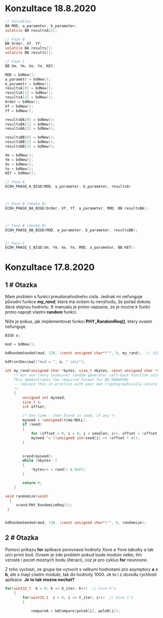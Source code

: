 # Konzultace 18.8.2020

```C
// Variables
BB MOD, a_parameter, b_parameter;
volatile BB resultsA[2];

// Faze B 
BB Order, Xf, Yf;
volatile BA results[];
volatile BB results[];

// Faze C
BB Xm, Ym, Xo, Yo, KEY;

MOD = bdNew();
a_parametr = bdNew();
b_parametr = bdNew();
resultsA[0] = bdNew();
resultsA[1] = bdNew();
resultsA[2] = bdNew();
Order = bdNew();
Xf = bdNew();
Yf = bdNew();

resultsBA[0] = bdNew();
resultsBA[1] = bdNew();
resultsBA[2] = bdNew();

resultsBB[0] = bdNew();
resultsBB[1] = bdNew();
resultsBB[2] = bdNew();

Xm = bdNew();
Ym = bdNew();
Xo = bdNew();
Yo = bdNew();
KEY = bdNew();
```

```C
// Faze A
ECDH_PHASE_A_BIGD(MOD, a_parameter, b_parameter, resultsA)



// Faze B (deska A)
ECDH_PHASE_BA_BIGD(Order, Xf, Yf, a_parameter, MOD, BB resultsBA);



// Face B (deska B)
ECDH_PHASE_BB_BIGD(MOD, a_parameter, b_parameter, resultsBB);


// Face C
ECDH_PHASE_C_BIGD(Xm, Ym, Xo, Yo, MOD, a_parameter, BB KEY);
```

# Konzultace 17.8.2020

## 1 # Otazka
Mam problem s funkci preudonahodneho cisla. Jednak mi nefunguje původní funkce ***my_rand***, která má ovšem tu nevýhodu, že pořád dokola dává stejnou hodnotu. K manualu je primo napsane, ze je mozne k funlci primo napojit vlastni **random** funkci. <br/>

Níže je pokus, jak implementovat funkci **PHY_RandomReq()**, ktery ovsem nefunguje.

```C
BIGD a;

mod = bdNew();

bdRandomSeeded(mod, 128, (const unsigned char*)"", 0, my_rand);  // 518 bits key

bdPrintDecimal("mod = ", a, " \n\r");

```

```C
int my_rand(unsigned char *bytes, size_t nbytes, const unsigned char *seed, size_t seedlen)
	/* Our own (very insecure) random generator call-back function using good old rand()
	This demonstrates the required format for BD_RANDFUNC
	-- replace this in practice with your own cryptographically-secure function.
	*/
	{
		unsigned int myseed;
		size_t i;
		int offset;

		/* Use time - then blend in seed, if any */
		myseed = (unsigned)time(NULL);
		if (seed)
		{
			for (offset = 0, i = 0; i < seedlen; i++, offset = (offset + 1) % sizeof(unsigned))
			myseed ^= ((unsigned int)seed[i] << (offset * 8));
		}
		
	
		srand(myseed);
		while (nbytes--)
		{
			*bytes++ = rand() & 0xFF;
		}

		return 0;
	}
```

```C
void randomize(void)
  {
     srand(PHY_RandomizeReq());
 }


bdRandomSeeded(mod, 128, (const unsigned char*)"", 0, randomize);
```


## 2 # Otazka
Pomoci prikazu **for** aplikace porovnava hodnoty Xove a Yove tabulky a tak urci prvni bod. Ovsem je zde problem pokud bude modulo velke, tim vzroste i pocet moznych bodu (iteraci), coz je pro cyklus **for** neunosne.

Z toho vychazi, ze grupa lze vytvorit s velkymi hodnotami pro asymptory **a** a **b**, ale s mayl ciselm modulo, tak do hodnoty 1000. Je to i z dovodu rychlosti aplikace. **Je to tak mozne nechat?**

```C
for(uint32_t  k = 0; k <= X_iter; k++)  // Give X's
	{
		for(uint32_t  i = 0; i <= Y_iter; i++)  // Give Y's
		{
			
			compareA = bdCompare(poleA[i], poleB[i]);
			
```
